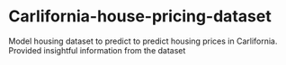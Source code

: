 # Carlifornia-house-pricing-dataset
Model housing dataset to predict to predict housing prices in Carlifornia. Provided insightful information from the dataset
